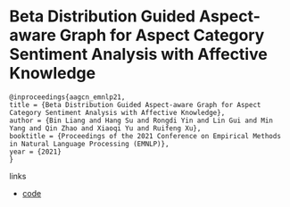 # Beta Distribution Guided Aspect-aware Graph for Aspect Category Sentiment Analysis with Affective Knowledge

```
@inproceedings{aagcn_emnlp21,
title = {Beta Distribution Guided Aspect-aware Graph for Aspect Category Sentiment Analysis with Affective Knowledge},
author = {Bin Liang and Hang Su and Rongdi Yin and Lin Gui and Min Yang and Qin Zhao and Xiaoqi Yu and Ruifeng Xu},
booktitle = {Proceedings of the 2021 Conference on Empirical Methods in Natural Language Processing (EMNLP)},
year = {2021}
}
```

links
- [code](https://pythonrepo.com/repo/BinLiang-NLP-AAGCN-ACSA)
